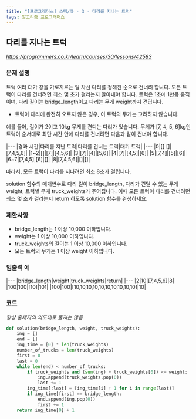 ```yaml
---
title: "[프로그래머스] 스택/큐 - 3 - 다리를 지나는 트럭"
tags: 알고리즘 프로그래머스
---
```


## 다리를 지나는 트럭
*https://programmers.co.kr/learn/courses/30/lessons/42583*

### 문제 설명
트럭 여러 대가 강을 가로지르는 일 차선 다리를 정해진 순으로 건너려 합니다. 모든 트럭이 다리를 건너려면 최소 몇 초가 걸리는지 알아내야 합니다. 트럭은 1초에 1만큼 움직이며, 다리 길이는 bridge_length이고 다리는 무게 weight까지 견딥니다.

* 트럭이 다리에 완전히 오르지 않은 경우, 이 트럭의 무게는 고려하지 않습니다.

예를 들어, 길이가 2이고 10kg 무게를 견디는 다리가 있습니다. 무게가 [7, 4, 5, 6]kg인 트럭이 순서대로 최단 시간 안에 다리를 건너려면 다음과 같이 건너야 합니다.

|---
|경과 시간|다리를 지난 트럭|다리를 건너는 트럭|대기 트럭|
|---
|0|[]|[]|[7,4,5,6]|
|1~2|[]|[7]|[4,5,6]|
|3|[7]|[4]|[5,6]|
|4|[7]|[4,5]|[6]|
|5|[7,4]|[5]|[6]|
|6~7|[7,4,5]|[6]|[]|
|8|[7,4,5,6]|[]|[]|

따라서, 모든 트럭이 다리를 지나려면 최소 8초가 걸립니다.

solution 함수의 매개변수로 다리 길이 bridge_length, 다리가 견딜 수 있는 무게 weight, 트럭별 무게 truck_weights가 주어집니다. 이때 모든 트럭이 다리를 건너려면 최소 몇 초가 걸리는지 return 하도록 solution 함수를 완성하세요.

### 제한사항
* bridge_length는 1 이상 10,000 이하입니다.
* weight는 1 이상 10,000 이하입니다.
* truck_weights의 길이는 1 이상 10,000 이하입니다.
* 모든 트럭의 무게는 1 이상 weight 이하입니다.

### 입출력 예

|---
|bridge_length|weight|truck_weights|return|
|---
|2|10|[7,4,5,6]|8|
|100|100|[10]|101|
|100|100|[10,10,10,10,10,10,10,10,10,10]|10|

### 코드
*항상 출제자의 의도대로 풀지는 않음*
``` python
def solution(bridge_length, weight, truck_weights):
    ing = []
    end = []
    ing_time = [0] * len(truck_weights)
    number_of_trucks = len(truck_weights) 
    first = 0
    last = 0
    while len(end) < number_of_trucks:
        if truck_weights and (sum(ing) + truck_weights[0]) <= weight:
            ing.append(truck_weights.pop(0))
            last += 1
        ing_time[:last] = [ing_time[i] + 1 for i in range(last)]
        if ing_time[first] == bridge_length:
            end.append(ing.pop(0))
            first += 1
    return ing_time[0] + 1
```